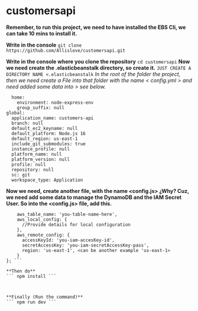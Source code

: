 # customersapi

**Remember, to run this project, we need to have installed the EBS Cli, we can take 10 mins to install it.**

**Write in the console**
``` git clone https://github.com/Allislove/customersapi.git ```

**Write in the console where you clone the repository**
``` cd customersapi ```
**Now we need create the .elasticbeanstalk directory, so create it.**
``` JUST CREATE A DIRECTORY NAME <.elasticbeanstalk ``` *In the root of the folder the project, then we need create a File into that folder with the name < config.yml > and need added some data into > see below.*

``` branch-defaults:
  home:
    environment: node-express-env
    group_suffix: null
global:
  application_name: customers-api
  branch: null
  default_ec2_keyname: null
  default_platform: Node.js 16
  default_region: us-east-1
  include_git_submodules: true
  instance_profile: null
  platform_name: null
  platform_version: null
  profile: null
  repository: null
  sc: git
  workspace_type: Application
 ```

**Now we need, create another file, with the name <config.js> ¿Why?
Cuz, we need add some data to manage the DynamoDB and the IAM Secret User. So into the <config.js> file, add this.**

``` module.exports = {
    aws_table_name: 'you-table-name-here',
    aws_local_config: {
      //Provide details for local configuration
    },
    aws_remote_config: {
      accessKeyId: 'you-iam-accesKey-id',
      secretAccessKey: 'you-iam-secretAccessKey-pass',
      region: 'us-east-1', <can be another example 'us-east-1>
    }
}; ```

**Then do** 
``` npm install ```



**Finally (Run the command)**
``` npm run dev ```


